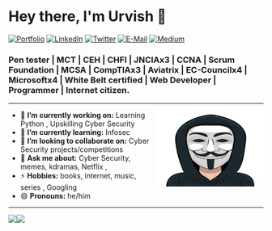 
<h1 align="left"> Hey there, I'm Urvish 👋 </h1>

<p align="left">
   <a href="https://urvishpancholi.com/"><img alt="Portfolio" src="https://img.shields.io/badge/-urvishpancholi.com-black?style=flat-square&logo=squarespace&logoColor=white&link=https://urvishpancholi.com/"></a>
   <a href="https://www.linkedin.com/in/pancholiurvish/"><img alt="LinkedIn" src="https://img.shields.io/badge/-pancholiurvish-black?style=flat-square&logo=Linkedin&logoColor=white&link=https://www.linkedin.com/in/pancholiurvish/"></a>
   <a href="https://twitter.com/pancholiurvish"><img alt="Twitter" src="https://img.shields.io/badge/-@pancholiurvish-black?style=flat-square&logo=twitter&logoColor=white&link=https://twitter.com/pancholiurvish"></a>
   <a href="mailto:info@urvishpancholi.com"><img alt="E-Mail" src="https://img.shields.io/badge/-info@urvishpancholi.com-black?style=flat-square&logo=Gmail&logoColor=white&link=mailto:info@urvishpancholi.com"></a>
   <a href="https://medium.com/@pancholiurvish"><img alt="Medium" src="https://img.shields.io/badge/-@pancholiurvish-03a57a?style=flat-square&color=000000&labelColor=000000&logo=Medium&link=https://medium.com/@pancholiurvish"></a>
</p>

<h3 align="left">   Pen tester | MCT | CEH | CHFI | JNCIAx3 | CCNA | Scrum Foundation | MCSA | CompTIAx3 | Aviatrix | EC-Councilx4 | Microsoftx4 | White Belt certified | Web Developer | Programmer | Internet citizen. </h3>

---

<!-- credits for gif https://gph.is/2pYEMXc -->
<img align="right" height="150" width="210" src="giphy.gif"> 

- 🔭 **I’m currently working on:** Learning Python , Upskilling Cyber Security 
- 🌱 **I’m currently learning:** Infosec
- 👯 **I’m looking to collaborate on:** Cyber Security projects/competitions
- 💬 **Ask me about:** Cyber Security, memes, kdramas, Netflix , 
- ⚡ **Hobbies:** books, internet, music, series , Googling
- 😄 **Pronouns:** he/him

---

<a href="https://dewith.co/"><img height="150px" src="https://github-readme-stats.vercel.app/api?username=dewith&show_icons=true&hide_title=true&hide_border=true&theme=graywhite" /><img height="150px" src="https://github-readme-stats.vercel.app/api/top-langs/?username=dewith&show_icons=true&layout=compact&langs_count=6&hide_title=true&hide_border=true&theme=graywhite" /></a>


